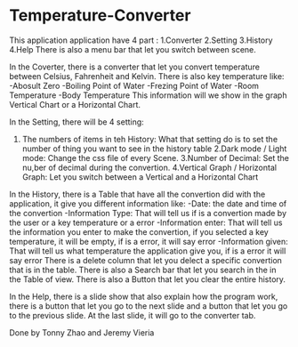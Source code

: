 # Temperature-Converter

This application application have 4 part : 
  1.Converter
  2.Setting
  3.History
  4.Help
There is also a menu bar that let you switch between scene.

In the Coverter, there is a converter that let you convert temperature between Celsius, Fahrenheit and Kelvin.
There is also key temperature like:
  -Abosult Zero
  -Boiling Point of Water
  -Frezing Point of Water
  -Room Temperature
  -Body Temperature
This information will we show in the graph Vertical Chart or a Horizontal Chart.

In the Setting, there will be 4 setting:
  1. The numbers of items in teh History: What that setting do is to set the number of thing you want to see in the history table 
  2.Dark mode / Light mode: Change the css file of every Scene.
  3.Number of Decimal: Set the nu,ber of decimal during the convertion.
  4.Vertical Graph / Horizontal Graph: Let you switch between a Vertical and a Horizontal Chart
        
In the History, there is a Table that have all the convertion did with the application, it give you different information like:
  -Date: the date and time of the convertion
  -Information Type: That will tell us if is a convertion made by the user or a key temperature or a error
  -Information enter: That will tell us the information you enter to make the convertion, if you selected a key temperature, it will be empty, if is a error, it will say error
  -Information given: That will tell us what temperature the application give you, if is a error it will say error
There is a delete column that let you delect a specific convertion that is in the table. There is also a Search bar that let you search in the in the Table of view. There is also a Button that let you clear the entire history.

In the Help, there is a slide show that also explain how the program work, there is a button that let you go to the next slide and a button that let you go to the previous slide. At the last slide, it will go to the converter tab.

Done by Tonny Zhao and Jeremy Vieria
